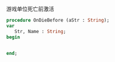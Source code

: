 游戏单位死亡前激活

```pascal
procedure OnDieBefore (aStr : String);
var
   Str, Name : String;
begin
   

end;
```
